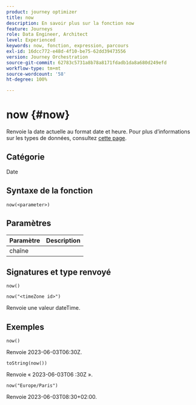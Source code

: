 ```yaml
---
product: journey optimizer
title: now
description: En savoir plus sur la fonction now
feature: Journeys
role: Data Engineer, Architect
level: Experienced
keywords: now, fonction, expression, parcours
exl-id: 16dcc772-e48d-4f10-be75-62dd39473556
version: Journey Orchestration
source-git-commit: 62783c5731a8b78a8171fdadb1da8a680d249efd
workflow-type: tm+mt
source-wordcount: '58'
ht-degree: 100%

---
```


# now {#now}

Renvoie la date actuelle au format date et heure. Pour plus d’informations sur les types de données, consultez [cette page](../expression/data-types.md).

## Catégorie

Date

## Syntaxe de la fonction

`now(<parameter>)`

## Paramètres

| Paramètre | Description |
|--- |--- |
| chaîne |  |

## Signatures et type renvoyé

`now()`

`now("<timeZone id>")`

Renvoie une valeur dateTime.

## Exemples

`now()`

Renvoie 2023-06-03T06:30Z.

`toString(now())`

Renvoie « 2023-06-03T06 :30Z ».

`now("Europe/Paris")`

Renvoie 2023-06-03T08:30+02:00.
